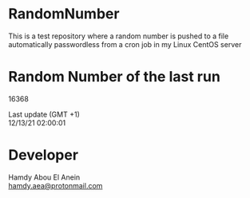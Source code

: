 # RandomNumber    
This is a test repository where a random number is pushed to a file automatically passwordless from a cron job in my Linux CentOS server    
# Random Number of the last run   
16368
      
Last update (GMT +1)    
12/13/21 02:00:01
# Developer    
Hamdy Abou El Anein   
hamdy.aea@protonmail.com
